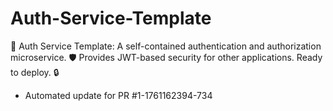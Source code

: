 # Auth-Service-Template
🔑 Auth Service Template: A self-contained authentication and authorization microservice. 🛡️ Provides JWT-based security for other applications. Ready to deploy. 🔒


- Automated update for PR #1-1761162394-734
